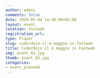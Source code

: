 ```yaml
---
author: admin
comments: false
date: 2019-05-04 14:30:00+02:00
layout: event
location: fastweb
registration_url: 
type: Player
slug: coderdojo-il-4-maggio-in-fastweb
title: CoderDojo il 4 maggio in Fastweb
img: event_03.jpg
thumb: event_03.jpg
categories:
- event_planned
---
```

